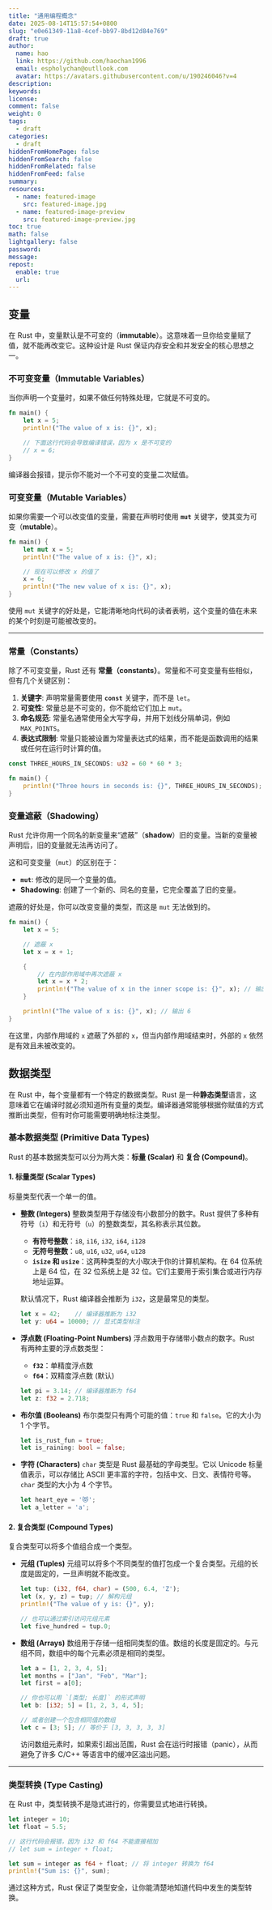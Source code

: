 ```yaml
---
title: "通用编程概念"
date: 2025-08-14T15:57:54+0800
slug: "e0e61349-11a8-4cef-bb97-8bd12d84e769"
draft: true
author: 
  name: hao
  link: https://github.com/haochan1996
  email: espholychan@outllook.com
  avatar: https://avatars.githubusercontent.com/u/190246046?v=4
description:
keywords:
license:
comment: false
weight: 0
tags:
  - draft
categories:
  - draft
hiddenFromHomePage: false
hiddenFromSearch: false
hiddenFromRelated: false
hiddenFromFeed: false
summary:
resources:
  - name: featured-image
    src: featured-image.jpg
  - name: featured-image-preview
    src: featured-image-preview.jpg
toc: true
math: false
lightgallery: false
password:
message:
repost:
  enable: true
  url:
---
```


## 变量

在 Rust 中，变量默认是不可变的（**immutable**）。这意味着一旦你给变量赋了值，就不能再改变它。这种设计是 Rust 保证内存安全和并发安全的核心思想之一。

### 不可变变量（Immutable Variables）

当你声明一个变量时，如果不做任何特殊处理，它就是不可变的。

```rust
fn main() {
    let x = 5;
    println!("The value of x is: {}", x);

    // 下面这行代码会导致编译错误，因为 x 是不可变的
    // x = 6;
}
```

编译器会报错，提示你不能对一个不可变的变量二次赋值。

### 可变变量（Mutable Variables）

如果你需要一个可以改变值的变量，需要在声明时使用 **`mut`** 关键字，使其变为可变（**mutable**）。

```rust
fn main() {
    let mut x = 5;
    println!("The value of x is: {}", x);

    // 现在可以修改 x 的值了
    x = 6;
    println!("The new value of x is: {}", x);
}
```

使用 `mut` 关键字的好处是，它能清晰地向代码的读者表明，这个变量的值在未来的某个时刻是可能被改变的。

-----

### 常量（Constants）

除了不可变变量，Rust 还有 **常量（constants）**。常量和不可变变量有些相似，但有几个关键区别：

1.  **关键字**: 声明常量需要使用 **`const`** 关键字，而不是 `let`。
2.  **可变性**: 常量总是不可变的，你不能给它们加上 `mut`。
3.  **命名规范**: 常量名通常使用全大写字母，并用下划线分隔单词，例如 `MAX_POINTS`。
4.  **表达式限制**: 常量只能被设置为常量表达式的结果，而不能是函数调用的结果或任何在运行时计算的值。

<!-- end list -->

```rust
const THREE_HOURS_IN_SECONDS: u32 = 60 * 60 * 3;

fn main() {
    println!("Three hours in seconds is: {}", THREE_HOURS_IN_SECONDS);
}
```

### 变量遮蔽（Shadowing）

Rust 允许你用一个同名的新变量来“遮蔽”（**shadow**）旧的变量。当新的变量被声明后，旧的变量就无法再访问了。

这和可变变量（`mut`）的区别在于：

  * **`mut`**: 修改的是同一个变量的值。
  * **Shadowing**: 创建了一个新的、同名的变量，它完全覆盖了旧的变量。

遮蔽的好处是，你可以改变变量的类型，而这是 `mut` 无法做到的。

```rust
fn main() {
    let x = 5;

    // 遮蔽 x
    let x = x + 1;

    {
        // 在内部作用域中再次遮蔽 x
        let x = x * 2;
        println!("The value of x in the inner scope is: {}", x); // 输出 12
    }

    println!("The value of x is: {}", x); // 输出 6
}
```

在这里，内部作用域的 `x` 遮蔽了外部的 `x`，但当内部作用域结束时，外部的 `x` 依然是有效且未被改变的。


## 数据类型

在 Rust 中，每个变量都有一个特定的数据类型。Rust 是一种**静态类型**语言，这意味着它在编译时就必须知道所有变量的类型。编译器通常能够根据你赋值的方式推断出类型，但有时你可能需要明确地标注类型。

### 基本数据类型 (Primitive Data Types)

Rust 的基本数据类型可以分为两大类：**标量 (Scalar)** 和 **复合 (Compound)**。

#### 1\. 标量类型 (Scalar Types)

标量类型代表一个单一的值。

  * **整数 (Integers)**
    整数类型用于存储没有小数部分的数字。Rust 提供了多种有符号（`i`）和无符号（`u`）的整数类型，其名称表示其位数。

      * **有符号整数**：`i8`, `i16`, `i32`, `i64`, `i128`
      * **无符号整数**：`u8`, `u16`, `u32`, `u64`, `u128`
      * **`isize` 和 `usize`**：这两种类型的大小取决于你的计算机架构。在 64 位系统上是 64 位，在 32 位系统上是 32 位。它们主要用于索引集合或进行内存地址运算。

    默认情况下，Rust 编译器会推断为 `i32`，这是最常见的类型。

    ```rust
    let x = 42;    // 编译器推断为 i32
    let y: u64 = 10000; // 显式类型标注
    ```

  * **浮点数 (Floating-Point Numbers)**
    浮点数用于存储带小数点的数字。Rust 有两种主要的浮点数类型：

      * **`f32`**：单精度浮点数
      * **`f64`**：双精度浮点数 (默认)

    <!-- end list -->

    ```rust
    let pi = 3.14; // 编译器推断为 f64
    let z: f32 = 2.718;
    ```

  * **布尔值 (Booleans)**
    布尔类型只有两个可能的值：`true` 和 `false`。它的大小为 1 个字节。

    ```rust
    let is_rust_fun = true;
    let is_raining: bool = false;
    ```

  * **字符 (Characters)**
    `char` 类型是 Rust 最基础的字母类型。它以 Unicode 标量值表示，可以存储比 ASCII 更丰富的字符，包括中文、日文、表情符号等。`char` 类型的大小为 4 个字节。

    ```rust
    let heart_eye = '😻';
    let a_letter = 'a';
    ```

#### 2\. 复合类型 (Compound Types)

复合类型可以将多个值组合成一个类型。

  * **元组 (Tuples)**
    元组可以将多个不同类型的值打包成一个复合类型。元组的长度是固定的，一旦声明就不能改变。

    ```rust
    let tup: (i32, f64, char) = (500, 6.4, 'Z');
    let (x, y, z) = tup; // 解构元组
    println!("The value of y is: {}", y);

    // 也可以通过索引访问元组元素
    let five_hundred = tup.0;
    ```

  * **数组 (Arrays)**
    数组用于存储一组相同类型的值。数组的长度是固定的。与元组不同，数组中的每个元素必须是相同的类型。

    ```rust
    let a = [1, 2, 3, 4, 5];
    let months = ["Jan", "Feb", "Mar"];
    let first = a[0];

    // 你也可以用 `[类型; 长度]` 的形式声明
    let b: [i32; 5] = [1, 2, 3, 4, 5];

    // 或者创建一个包含相同值的数组
    let c = [3; 5]; // 等价于 [3, 3, 3, 3, 3]
    ```

    访问数组元素时，如果索引超出范围，Rust 会在运行时报错（panic），从而避免了许多 C/C++ 等语言中的缓冲区溢出问题。

-----

### 类型转换 (Type Casting)

在 Rust 中，类型转换不是隐式进行的，你需要显式地进行转换。

```rust
let integer = 10;
let float = 5.5;

// 这行代码会报错，因为 i32 和 f64 不能直接相加
// let sum = integer + float;

let sum = integer as f64 + float; // 将 integer 转换为 f64
println!("Sum is: {}", sum);
```

通过这种方式，Rust 保证了类型安全，让你能清楚地知道代码中发生的类型转换。


